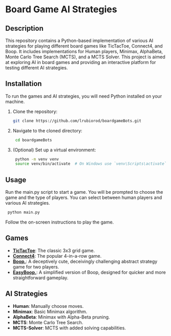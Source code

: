 # Board Game AI Strategies

## Description
This repository contains a Python-based implementation of various AI strategies for playing different board games 
like TicTacToe, Connect4, and Boop. It includes implementations for Human players, Minimax, AlphaBeta, 
Monte Carlo Tree Search (MCTS), and a MCTS Solver. This project is aimed at exploring AI in board games and providing 
an interactive platform for testing different AI strategies.

## Installation
To run the games and AI strategies, you will need Python installed on your machine.

1. Clone the repository:
   ```sh
   git clone https://github.com/lrubiorod/boardgameBots.git
   ```
2. Navigate to the cloned directory:
   ```sh
    cd boardgameBots
   ```
3. (Optional) Set up a virtual environment:
   ```sh
    python -m venv venv
    source venv/bin/activate  # On Windows use `venv\Scripts\activate`
   ```

## Usage

Run the main.py script to start a game. You will be prompted to choose the game and the type of players. 
You can select between human players and various AI strategies.

   ```sh
    python main.py
   ```

Follow the on-screen instructions to play the game.

## Games

- [**TicTacToe**](https://boardgamegeek.com/boardgame/11901/tic-tac-toe): The classic 3x3 grid game.
- [**Connect4**](https://boardgamegeek.com/boardgame/2719/connect-four): The popular 4-in-a-row game. 
- [**Boop.**](https://boardgamegeek.com/boardgame/355433/boop): A deceptively cute, deceivingly challenging abstract 
strategy game for two players.
- [**EasyBoop.**](https://boardgamegeek.com/boardgame/355433/boop): A simplified version of Boop, designed for quicker and more straightforward gameplay.

## AI Strategies

- **Human**: Manually choose moves. 
- **Minimax**: Basic Minimax algorithm.
- **AlphaBeta**: Minimax with Alpha-Beta pruning.
- **MCTS**: Monte Carlo Tree Search.
- **MCTS-Solver**: MCTS with added solving capabilities.